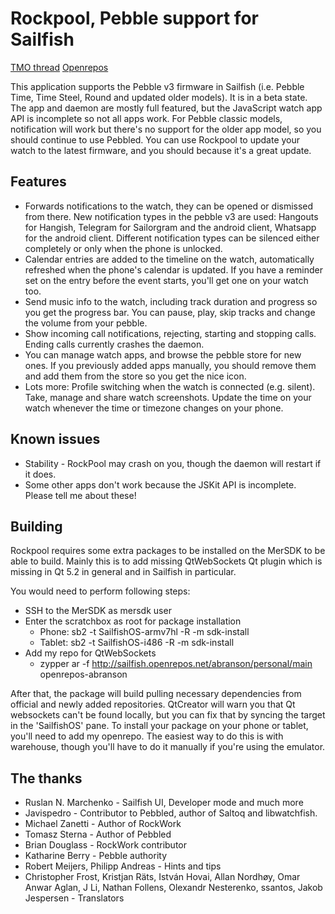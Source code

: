 # Rockpool, Pebble support for Sailfish

[TMO thread](http://talk.maemo.org/showthread.php?t=96490) [Openrepos](https://openrepos.net/content/abranson/rockpool)

This application supports the Pebble v3 firmware in Sailfish (i.e. Pebble Time, Time Steel, Round and updated older models). It is in a beta state. The app and daemon are mostly full featured, but the JavaScript watch app API is incomplete so not all apps work. For Pebble classic models, notification will work but there's no support for the older app model, so you should continue to use Pebbled. You can use Rockpool to update your watch to the latest firmware, and you should because it's a great update.

## Features

* Forwards notifications to the watch, they can be opened or dismissed from there. New notification types in the pebble v3 are used: Hangouts for Hangish, Telegram for Sailorgram and the android client, Whatsapp for the android client. Different notification types can be silenced either completely or only when the phone is unlocked.
* Calendar entries are added to the timeline on the watch, automatically refreshed when the phone's calendar is updated. If you have a reminder set on the entry before the event starts, you'll get one on your watch too.
* Send music info to the watch, including track duration and progress so you get the progress bar. You can pause, play, skip tracks and change the volume from your pebble.
* Show incoming call notifications, rejecting, starting and stopping calls. Ending calls currently crashes the daemon.
* You can manage watch apps, and browse the pebble store for new ones. If you previously added apps manually, you should remove them and add them from the store so you get the nice icon.
* Lots more: Profile switching when the watch is connected (e.g. silent). Take, manage and share watch screenshots. Update the time on your watch whenever the time or timezone changes on your phone.

## Known issues

* Stability - RockPool may crash on you, though the daemon will restart if it does.
* Some other apps don't work because the JSKit API is incomplete. Please tell me about these!

## Building

Rockpool requires some extra packages to be installed on the MerSDK to be able to build. Mainly this is to add missing QtWebSockets Qt plugin which is missing in Qt 5.2 in general and in Sailfish in particular.

You would need to perform following steps:

  * SSH to the MerSDK as mersdk user
  * Enter the scratchbox as root for package installation 
    * Phone: sb2 -t SailfishOS-armv7hl -R -m sdk-install
    * Tablet: sb2 -t SailfishOS-i486 -R -m sdk-install
  * Add my repo for QtWebSockets
    * zypper ar -f http://sailfish.openrepos.net/abranson/personal/main openrepos-abranson

After that, the package will build pulling necessary dependencies from official and newly added repositories. QtCreator will warn you that Qt websockets can't be found locally, but you can fix that by syncing the target in the 'SailfishOS' pane. To install your package on your phone or tablet, you'll need to add my openrepo. The easiest way to do this is with warehouse, though you'll have to do it manually if you're using the emulator.

## The thanks

* Ruslan N. Marchenko - Sailfish UI, Developer mode and much more
* Javispedro - Contributor to Pebbled, author of Saltoq and libwatchfish.
* Michael Zanetti - Author of RockWork
* Tomasz Sterna - Author of Pebbled
* Brian Douglass - RockWork contributor
* Katharine Berry - Pebble authority
* Robert Meijers, Philipp Andreas - Hints and tips
* Christopher Frost, Kristjan Räts, István Hovai, Allan Nordhøy, Omar Anwar Aglan, J Li, Nathan Follens, Olexandr Nesterenko, ssantos, Jakob Jespersen - Translators
